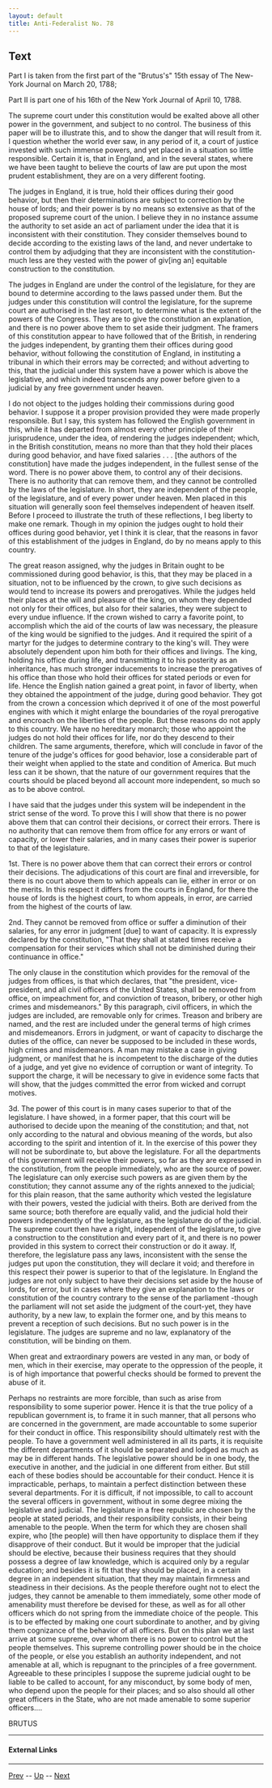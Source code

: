 ```yaml
---
layout: default
title: Anti-Federalist No. 78
---
```


## Text

Part I is taken from the first part of the "Brutus's" 15th essay of The New-York Journal on March 20, 1788;

Part II is part one of his 16th of the New York Journal of April 10, 1788.

The supreme court under this constitution would be exalted above all other power in the government, and subject to no control. The business of this paper will be to illustrate this, and to show the danger that will result from it. I question whether the world ever saw, in any period of it, a court of justice invested with such immense powers, and yet placed in a situation so little responsible. Certain it is, that in England, and in the several states, where we have been taught to believe the courts of law are put upon the most prudent establishment, they are on a very different footing.

The judges in England, it is true, hold their offices during their good behavior, but then their determinations are subject to correction by the house of lords; and their power is by no means so extensive as that of the proposed supreme court of the union. I believe they in no instance assume the authority to set aside an act of parliament under the idea that it is inconsistent with their constitution. They consider themselves bound to decide according to the existing laws of the land, and never undertake to control them by adjudging that they are inconsistent with the constitution-much less are they vested with the power of giv[ing an] equitable construction to the constitution.

The judges in England are under the control of the legislature, for they are bound to determine according to the laws passed under them. But the judges under this constitution will control the legislature, for the supreme court are authorised in the last resort, to determine what is the extent of the powers of the Congress. They are to give the constitution an explanation, and there is no power above them to set aside their judgment. The framers of this constitution appear to have followed that of the British, in rendering the judges independent, by granting them their offices during good behavior, without following the constitution of England, in instituting a tribunal in which their errors may be corrected; and without adverting to this, that the judicial under this system have a power which is above the legislative, and which indeed transcends any power before given to a judicial by any free government under heaven.

I do not object to the judges holding their commissions during good behavior. I suppose it a proper provision provided they were made properly responsible. But I say, this system has followed the English government in this, while it has departed from almost every other principle of their jurisprudence, under the idea, of rendering the judges independent; which, in the British constitution, means no more than that they hold their places during good behavior, and have fixed salaries . . . [the authors of the constitution] have made the judges independent, in the fullest sense of the word. There is no power above them, to control any of their decisions. There is no authority that can remove them, and they cannot be controlled by the laws of the legislature. In short, they are independent of the people, of the legislature, and of every power under heaven. Men placed in this situation will generally soon feel themselves independent of heaven itself. Before I proceed to illustrate the truth of these reflections, I beg liberty to make one remark. Though in my opinion the judges ought to hold their offices during good behavior, yet I think it is clear, that the reasons in favor of this establishment of the judges in England, do by no means apply to this country.

The great reason assigned, why the judges in Britain ought to be commissioned during good behavior, is this, that they may be placed in a situation, not to be influenced by the crown, to give such decisions as would tend to increase its powers and prerogatives. While the judges held their places at the will and pleasure of the king, on whom they depended not only for their offices, but also for their salaries, they were subject to every undue influence. If the crown wished to carry a favorite point, to accomplish which the aid of the courts of law was necessary, the pleasure of the king would be signified to the judges. And it required the spirit of a martyr for the judges to determine contrary to the king's will. They were absolutely dependent upon him both for their offices and livings. The king, holding his office during life, and transmitting it to his posterity as an inheritance, has much stronger inducements to increase the prerogatives of his office than those who hold their offices for stated periods or even for life. Hence the English nation gained a great point, in favor of liberty, when they obtained the appointment of the judge, during good behavior. They got from the crown a concession which deprived it of one of the most powerful engines with which it might enlarge the boundaries of the royal prerogative and encroach on the liberties of the people. But these reasons do not apply to this country. We have no hereditary monarch; those who appoint the judges do not hold their offices for life, nor do they descend to their children. The same arguments, therefore, which will conclude in favor of the tenure of the judge's offices for good behavior, lose a considerable part of their weight when applied to the state and condition of America. But much less can it be shown, that the nature of our government requires that the courts should be placed beyond all account more independent, so much so as to be above control.

I have said that the judges under this system will be independent in the strict sense of the word. To prove this I will show that there is no power above them that can control their decisions, or correct their errors. There is no authority that can remove them from office for any errors or want of capacity, or lower their salaries, and in many cases their power is superior to that of the legislature.

1st. There is no power above them that can correct their errors or control their decisions. The adjudications of this court are final and irreversible, for there is no court above them to which appeals can lie, either in error or on the merits. In this respect it differs from the courts in England, for there the house of lords is the highest court, to whom appeals, in error, are carried from the highest of the courts of law.

2nd. They cannot be removed from office or suffer a diminution of their salaries, for any error in judgment [due] to want of capacity. It is expressly declared by the constitution, "That they shall at stated times receive a compensation for their services which shall not be diminished during their continuance in office."

The only clause in the constitution which provides for the removal of the judges from offices, is that which declares, that "the president, vice- president, and all civil officers of the United States, shall be removed from office, on impeachment for, and conviction of treason, bribery, or other high crimes and misdemeanors." By this paragraph, civil officers, in which the judges are included, are removable only for crimes. Treason and bribery are named, and the rest are included under the general terms of high crimes and misdemeanors. Errors in judgment, or want of capacity to discharge the duties of the office, can never be supposed to be included in these words, high crimes and misdemeanors. A man may mistake a case in giving judgment, or manifest that he is incompetent to the discharge of the duties of a judge, and yet give no evidence of corruption or want of integrity. To support the charge, it will be necessary to give in evidence some facts that will show, that the judges committed the error from wicked and corrupt motives.

3d. The power of this court is in many cases superior to that of the legislature. I have showed, in a former paper, that this court will be authorised to decide upon the meaning of the constitution; and that, not only according to the natural and obvious meaning of the words, but also according to the spirit and intention of it. In the exercise of this power they will not be subordinate to, but above the legislature. For all the departments of this government will receive their powers, so far as they are expressed in the constitution, from the people immediately, who are the source of power. The legislature can only exercise such powers as are given them by the constitution; they cannot assume any of the rights annexed to the judicial; for this plain reason, that the same authority which vested the legislature with their powers, vested the judicial with theirs. Both are derived from the same source; both therefore are equally valid, and the judicial hold their powers independently of the legislature, as the legislature do of the judicial. The supreme court then have a right, independent of the legislature, to give a construction to the constitution and every part of it, and there is no power provided in this system to correct their construction or do it away. If, therefore, the legislature pass any laws, inconsistent with the sense the judges put upon the constitution, they will declare it void; and therefore in this respect their power is superior to that of the legislature. In England the judges are not only subject to have their decisions set aside by the house of lords, for error, but in cases where they give an explanation to the laws or constitution of the country contrary to the sense of the parliament -though the parliament will not set aside the judgment of the court-yet, they have authority, by a new law, to explain the former one, and by this means to prevent a reception of such decisions. But no such power is in the legislature. The judges are supreme and no law, explanatory of the constitution, will be binding on them.

When great and extraordinary powers are vested in any man, or body of men, which in their exercise, may operate to the oppression of the people, it is of high importance that powerful checks should be formed to prevent the abuse of it.

Perhaps no restraints are more forcible, than such as arise from responsibility to some superior power. Hence it is that the true policy of a republican government is, to frame it in such manner, that all persons who are concerned in the government, are made accountable to some superior for their conduct in office. This responsibility should ultimately rest with the people. To have a government well administered in all its parts, it is requisite the different departments of it should be separated and lodged as much as may be in different hands. The legislative power should be in one body, the executive in another, and the judicial in one different from either. But still each of these bodies should be accountable for their conduct. Hence it is impracticable, perhaps, to maintain a perfect distinction between these several departments. For it is difficult, if not impossible, to call to account the several officers in government, without in some degree mixing the legislative and judicial. The legislature in a free republic are chosen by the people at stated periods, and their responsibility consists, in their being amenable to the people. When the term for which they are chosen shall expire, who [the people) will then have opportunity to displace them if they disapprove of their conduct. But it would be improper that the judicial should be elective, because their business requires that they should possess a degree of law knowledge, which is acquired only by a regular education; and besides it is fit that they should be placed, in a certain degree in an independent situation, that they may maintain firmness and steadiness in their decisions. As the people therefore ought not to elect the judges, they cannot be amenable to them immediately, some other mode of amenability must therefore be devised for these, as well as for all other officers which do not spring from the immediate choice of the people. This is to be effected by making one court subordinate to another, and by giving them cognizance of the behavior of all officers. But on this plan we at last arrive at some supreme, over whom there is no power to control but the people themselves. This supreme controlling power should be in the choice of the people, or else you establish an authority independent, and not amenable at all, which is repugnant to the principles of a free government. Agreeable to these principles I suppose the supreme judicial ought to be liable to be called to account, for any misconduct, by some body of men, who depend upon the people for their places; and so also should all other great officers in the State, who are not made amenable to some superior officers....

BRUTUS

---
#### External Links

---

[Prev](77.md) -- [Up](README.md) -- [Next](79.md)